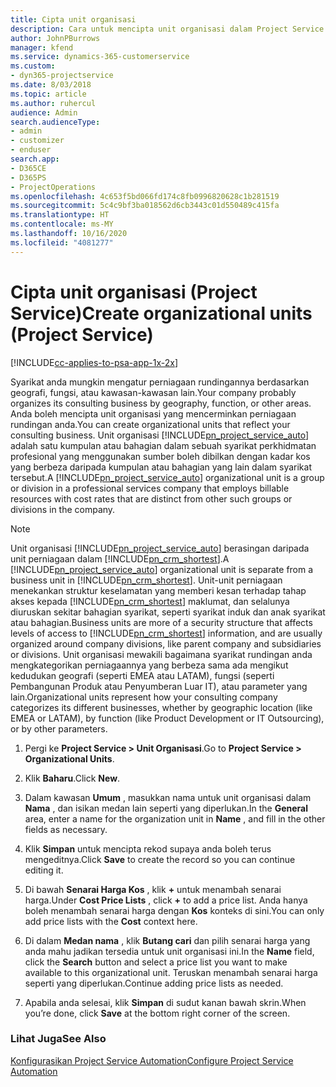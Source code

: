 ```yaml
---
title: Cipta unit organisasi
description: Cara untuk mencipta unit organisasi dalam Project Service
author: JohnPBurrows
manager: kfend
ms.service: dynamics-365-customerservice
ms.custom:
- dyn365-projectservice
ms.date: 8/03/2018
ms.topic: article
ms.author: ruhercul
audience: Admin
search.audienceType:
- admin
- customizer
- enduser
search.app:
- D365CE
- D365PS
- ProjectOperations
ms.openlocfilehash: 4c653f5bd066fd174c8fb0996820628c1b281519
ms.sourcegitcommit: 5c4c9bf3ba018562d6cb3443c01d550489c415fa
ms.translationtype: HT
ms.contentlocale: ms-MY
ms.lasthandoff: 10/16/2020
ms.locfileid: "4081277"
---
```

# <a name="create-organizational-units-project-service"></a><span data-ttu-id="650c2-103">Cipta unit organisasi (Project Service)</span><span class="sxs-lookup"><span data-stu-id="650c2-103">Create organizational units (Project Service)</span></span>

[!INCLUDE[cc-applies-to-psa-app-1x-2x](../includes/cc-applies-to-psa-app-1x-2x.md)]

<span data-ttu-id="650c2-104">Syarikat anda mungkin mengatur perniagaan rundingannya berdasarkan geografi, fungsi, atau kawasan-kawasan lain.</span><span class="sxs-lookup"><span data-stu-id="650c2-104">Your company probably organizes its consulting business by geography, function, or other areas.</span></span> <span data-ttu-id="650c2-105">Anda boleh mencipta unit organisasi yang mencerminkan perniagaan rundingan anda.</span><span class="sxs-lookup"><span data-stu-id="650c2-105">You can create organizational units that reflect your consulting business.</span></span> <span data-ttu-id="650c2-106">Unit organisasi [!INCLUDE[pn_project_service_auto](../includes/pn-project-service-auto.md)] adalah satu kumpulan atau bahagian dalam sebuah syarikat perkhidmatan profesional yang menggunakan sumber boleh dibilkan dengan kadar kos yang berbeza daripada kumpulan atau bahagian yang lain dalam syarikat tersebut.</span><span class="sxs-lookup"><span data-stu-id="650c2-106">A [!INCLUDE[pn_project_service_auto](../includes/pn-project-service-auto.md)] organizational unit is a group or division in a professional services company that employs billable resources with cost rates that are distinct from other such groups or divisions in the company.</span></span>  
  
> [!NOTE]
>  <span data-ttu-id="650c2-107">Unit organisasi [!INCLUDE[pn_project_service_auto](../includes/pn-project-service-auto.md)] berasingan daripada unit perniagaan dalam [!INCLUDE[pn_crm_shortest](../includes/pn-crm-shortest.md)].</span><span class="sxs-lookup"><span data-stu-id="650c2-107">A [!INCLUDE[pn_project_service_auto](../includes/pn-project-service-auto.md)] organizational unit is separate from a business unit in [!INCLUDE[pn_crm_shortest](../includes/pn-crm-shortest.md)].</span></span> <span data-ttu-id="650c2-108">Unit-unit perniagaan menekankan struktur keselamatan yang memberi kesan terhadap tahap akses kepada [!INCLUDE[pn_crm_shortest](../includes/pn-crm-shortest.md)] maklumat, dan selalunya diuruskan sekitar bahagian syarikat, seperti syarikat induk dan anak syarikat atau bahagian.</span><span class="sxs-lookup"><span data-stu-id="650c2-108">Business units are more of a security structure that affects levels of access to [!INCLUDE[pn_crm_shortest](../includes/pn-crm-shortest.md)] information, and are usually organized around company divisions, like parent company and subsidiaries or divisions.</span></span> <span data-ttu-id="650c2-109">Unit organisasi mewakili bagaimana syarikat rundingan anda mengkategorikan perniagaannya yang berbeza sama ada mengikut kedudukan geografi (seperti EMEA atau LATAM), fungsi (seperti Pembangunan Produk atau Penyumberan Luar IT), atau parameter yang lain.</span><span class="sxs-lookup"><span data-stu-id="650c2-109">Organizational units represent how your consulting company categorizes its different businesses, whether by geographic location (like EMEA or LATAM), by function (like Product Development or IT Outsourcing), or by other parameters.</span></span>  
  
1.  <span data-ttu-id="650c2-110">Pergi ke **Project Service > Unit Organisasi**.</span><span class="sxs-lookup"><span data-stu-id="650c2-110">Go to **Project Service > Organizational Units**.</span></span>  
  
2.  <span data-ttu-id="650c2-111">Klik **Baharu**.</span><span class="sxs-lookup"><span data-stu-id="650c2-111">Click **New**.</span></span>  
  
3.  <span data-ttu-id="650c2-112">Dalam kawasan **Umum** , masukkan nama untuk unit organisasi dalam **Nama** , dan isikan medan lain seperti yang diperlukan.</span><span class="sxs-lookup"><span data-stu-id="650c2-112">In the **General** area, enter a name for the organization unit in **Name** , and fill in the other fields as necessary.</span></span>  
  
4.  <span data-ttu-id="650c2-113">Klik **Simpan** untuk mencipta rekod supaya anda boleh terus mengeditnya.</span><span class="sxs-lookup"><span data-stu-id="650c2-113">Click **Save** to create the record so you can continue editing it.</span></span>  
  
5.  <span data-ttu-id="650c2-114">Di bawah **Senarai Harga Kos** , klik **+** untuk menambah senarai harga.</span><span class="sxs-lookup"><span data-stu-id="650c2-114">Under **Cost Price Lists** , click **+** to add a price list.</span></span> <span data-ttu-id="650c2-115">Anda hanya boleh menambah senarai harga dengan **Kos** konteks di sini.</span><span class="sxs-lookup"><span data-stu-id="650c2-115">You can only add price lists with the **Cost** context here.</span></span>  
  
6.  <span data-ttu-id="650c2-116">Di dalam **Medan nama** , klik **Butang cari** dan pilih senarai harga yang anda mahu jadikan tersedia untuk unit organisasi ini.</span><span class="sxs-lookup"><span data-stu-id="650c2-116">In the **Name** field, click the **Search** button and select a price list you want to make available to this organizational unit.</span></span> <span data-ttu-id="650c2-117">Teruskan menambah senarai harga seperti yang diperlukan.</span><span class="sxs-lookup"><span data-stu-id="650c2-117">Continue adding price lists as needed.</span></span>  
  
7.  <span data-ttu-id="650c2-118">Apabila anda selesai, klik **Simpan** di sudut kanan bawah skrin.</span><span class="sxs-lookup"><span data-stu-id="650c2-118">When you’re done, click **Save** at the bottom right corner of the screen.</span></span>  
  
### <a name="see-also"></a><span data-ttu-id="650c2-119">Lihat Juga</span><span class="sxs-lookup"><span data-stu-id="650c2-119">See Also</span></span>  
 [<span data-ttu-id="650c2-120">Konfigurasikan Project Service Automation</span><span class="sxs-lookup"><span data-stu-id="650c2-120">Configure Project Service Automation</span></span>](../psa/configure.md)
